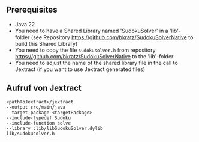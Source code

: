 ## Prerequisites
- Java 22
- You need to have a Shared Library named 'SudokuSolver' in a 'lib'-folder (see Repository https://github.com/bkratz/SudokuSolverNative to build this Shared Library)
- You need to copy the file `sudokusolver.h` from repository https://github.com/bkratz/SudokuSolverNative to the 'lib'-folder
- You need to adjust the name of the shared library file in the call to Jextract (if you want to use Jextract generated files)

## Aufruf von Jextract

```shell
<pathToJextract>/jextract 
--output src/main/java 
--target-package <targetPackage> 
--include-typedef Sudoku 
--include-function solve 
--library :lib/libSudokuSolver.dylib 
lib/sudokusolver.h
```
